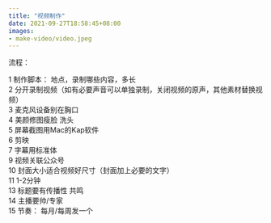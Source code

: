 ```yaml
---
title: "视频制作"
date: 2021-09-27T18:58:45+08:00
images:
- make-video/video.jpeg
---
```


流程： 

1 制作脚本： 地点，录制哪些内容，多长  
2 分开录制视频（如有必要声音可以单独录制，关闭视频的原声，其他素材替换视频）  
3 麦克风设备别在胸口  
4 美颜修图瘦脸 洗头  
5 屏幕截图用Mac的Kap软件  
6 剪映  
7 字幕用标准体  
9 视频关联公众号  
10 封面大小适合视频好尺寸（封面加上必要的文字）  
11 1-2分钟  
13 标题要有传播性 共鸣  
14 主播要帅/专家  
15 节奏： 每月/每周发一个  




